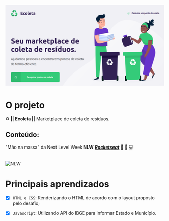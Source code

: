 ![Ecoleta](https://github.com/renygrando/ecoleta/blob/master/assets/ecoleta.png?raw=true)
---
# O projeto  

:recycle: **|| Ecoleta ||**  Marketplace de coleta de resíduos.

## Conteúdo:

"Mão na massa" da Next Level Week **NLW** [**_Rocketseat_**](https://rocketseat.com.br) :purple_heart: :rocket: :computer: 

## 

![NLW](https://lander.rocketseat.dev/uploads/nextlevelweek_18baaf82af.svg)

# Principais aprendizados

- [x] `HTML e CSS`: Renderizando o HTML de acordo com o layout proposto pelo desafio; 
- [x] `Javascript`: Utilizando API do IBGE para informar Estado e Município.

